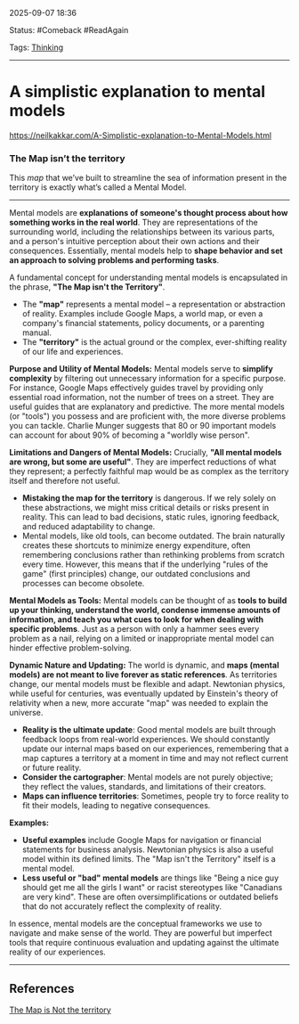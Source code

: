 
2025-09-07 18:36

Status: #Comeback #ReadAgain 

Tags: [Thinking](../../3%20-%20Tags/Thinking.md)

---
# A simplistic explanation to mental models
https://neilkakkar.com/A-Simplistic-explanation-to-Mental-Models.html

### The Map isn’t the territory

This _map_ that we’ve built to streamline the sea of information present in the territory is exactly what’s called a Mental Model.

---
Mental models are **explanations of someone's thought process about how something works in the real world**. They are representations of the surrounding world, including the relationships between its various parts, and a person's intuitive perception about their own actions and their consequences. Essentially, mental models help to **shape behavior and set an approach to solving problems and performing tasks**.

A fundamental concept for understanding mental models is encapsulated in the phrase, **"The Map isn't the Territory"**.

- The **"map"** represents a mental model – a representation or abstraction of reality. Examples include Google Maps, a world map, or even a company's financial statements, policy documents, or a parenting manual.
- The **"territory"** is the actual ground or the complex, ever-shifting reality of our life and experiences.

**Purpose and Utility of Mental Models:** Mental models serve to **simplify complexity** by filtering out unnecessary information for a specific purpose. For instance, Google Maps effectively guides travel by providing only essential road information, not the number of trees on a street. They are useful guides that are explanatory and predictive. The more mental models (or "tools") you possess and are proficient with, the more diverse problems you can tackle. Charlie Munger suggests that 80 or 90 important models can account for about 90% of becoming a "worldly wise person".

**Limitations and Dangers of Mental Models:** Crucially, **"All mental models are wrong, but some are useful"**. They are imperfect reductions of what they represent; a perfectly faithful map would be as complex as the territory itself and therefore not useful.

- **Mistaking the map for the territory** is dangerous. If we rely solely on these abstractions, we might miss critical details or risks present in reality. This can lead to bad decisions, static rules, ignoring feedback, and reduced adaptability to change.
- Mental models, like old tools, can become outdated. The brain naturally creates these shortcuts to minimize energy expenditure, often remembering conclusions rather than rethinking problems from scratch every time. However, this means that if the underlying "rules of the game" (first principles) change, our outdated conclusions and processes can become obsolete.

**Mental Models as Tools:** Mental models can be thought of as **tools to build up your thinking, understand the world, condense immense amounts of information, and teach you what cues to look for when dealing with specific problems**. Just as a person with only a hammer sees every problem as a nail, relying on a limited or inappropriate mental model can hinder effective problem-solving.

**Dynamic Nature and Updating:** The world is dynamic, and **maps (mental models) are not meant to live forever as static references**. As territories change, our mental models must be flexible and adapt. Newtonian physics, while useful for centuries, was eventually updated by Einstein's theory of relativity when a new, more accurate "map" was needed to explain the universe.

- **Reality is the ultimate update**: Good mental models are built through feedback loops from real-world experiences. We should constantly update our internal maps based on our experiences, remembering that a map captures a territory at a moment in time and may not reflect current or future reality.
- **Consider the cartographer**: Mental models are not purely objective; they reflect the values, standards, and limitations of their creators.
- **Maps can influence territories**: Sometimes, people try to force reality to fit their models, leading to negative consequences.

**Examples:**

- **Useful examples** include Google Maps for navigation or financial statements for business analysis. Newtonian physics is also a useful model within its defined limits. The "Map isn't the Territory" itself is a mental model.
- **Less useful or "bad" mental models** are things like "Being a nice guy should get me all the girls I want" or racist stereotypes like "Canadians are very kind". These are often oversimplifications or outdated beliefs that do not accurately reflect the complexity of reality.

In essence, mental models are the conceptual frameworks we use to navigate and make sense of the world. They are powerful but imperfect tools that require continuous evaluation and updating against the ultimate reality of our experiences.

---
## References
[The Map is Not the territory](The%20Map%20is%20Not%20the%20territory.md)